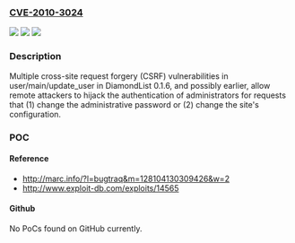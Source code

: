 ### [CVE-2010-3024](https://cve.mitre.org/cgi-bin/cvename.cgi?name=CVE-2010-3024)
![](https://img.shields.io/static/v1?label=Product&message=n%2Fa&color=blue)
![](https://img.shields.io/static/v1?label=Version&message=n%2Fa&color=blue)
![](https://img.shields.io/static/v1?label=Vulnerability&message=n%2Fa&color=brighgreen)

### Description

Multiple cross-site request forgery (CSRF) vulnerabilities in user/main/update_user in DiamondList 0.1.6, and possibly earlier, allow remote attackers to hijack the authentication of administrators for requests that (1) change the administrative password or (2) change the site's configuration.

### POC

#### Reference
- http://marc.info/?l=bugtraq&m=128104130309426&w=2
- http://www.exploit-db.com/exploits/14565

#### Github
No PoCs found on GitHub currently.

